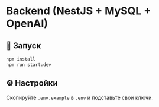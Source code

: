 # Backend (NestJS + MySQL + OpenAI)

## 🚀 Запуск
```bash
npm install
npm run start:dev
```

## ⚙️ Настройки
Скопируйте `.env.example` в `.env` и подставьте свои ключи.

